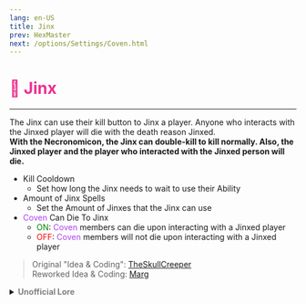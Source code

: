 ```yaml
---
lang: en-US
title: Jinx
prev: HexMaster
next: /options/Settings/Coven.html
---
```


# <font color="#ed2f91">🤞 <b>Jinx</b></font> <Badge text="Killing" type="tip" vertical="middle"/>
---

The Jinx can use their kill button to Jinx a player. Anyone who interacts with the Jinxed player will die with the death reason Jinxed.<br><b>With the Necronomicon, the Jinx can double-kill to kill normally. Also, the Jinxed player and the player who interacted with the Jinxed person will die.</b>
* Kill Cooldown
  * Set how long the Jinx needs to wait to use their Ability
* Amount of Jinx Spells
  * Set the Amount of Jinxes that the Jinx can use
* <font color=#ac42f2>Coven</font> Can Die To Jinx
  * <font color=green>ON</font>: <font color=#ac42f2>Coven</font> members can die upon interacting with a Jinxed player
  * <font color=red>OFF</font>: <font color=#ac42f2>Coven</font> members will not die upon interacting with a Jinxed player


> Original "Idea & Coding": [TheSkullCreeper](https://github.com/Loonie-Toons)<br>
> Reworked Idea & Coding: [Marg](https://github.com/MargaretTheFool)

<details>
<summary><b><font color=gray>Unofficial Lore</font></b></summary>

Placeholder: This role is a ROLE OH EM GOSH
> Submitted by: Member
</details>